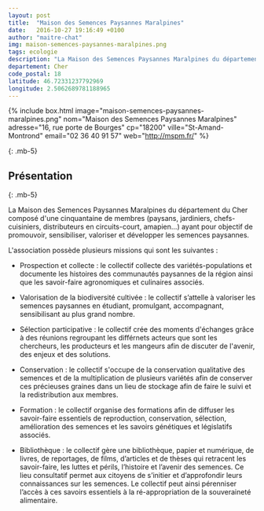 ```yaml
---
layout: post
title:  "Maison des Semences Paysannes Maralpines"
date:   2016-10-27 19:16:49 +0100
author: "maitre-chat"
img: maison-semences-paysannes-maralpines.png
tags: ecologie
description: "La Maison des Semences Paysannes Maralpines du département du Cher composé d'une cinquantaine de membres (paysans, jardiniers, chefs-cuisiniers, distributeurs en circuits-court, amapien...) ayant pour objectif de promouvoir, sensibiliser, valoriser et développer les semences paysannes. "
departement: Cher
code_postal: 18
latitude: 46.72331237792969
longitude: 2.5062689781188965
---
```


{% include box.html image="maison-semences-paysannes-maralpines.png" nom="Maison des Semences Paysannes Maralpines" adresse="16, rue porte de Bourges" cp="18200" ville="St-Amand-Montrond" email="02 36 40 91 57" web="http://mspm.fr/" %}

{: .mb-5}

## Présentation

{: .mb-5}

La Maison des Semences Paysannes Maralpines du département du Cher composé d'une cinquantaine de membres (paysans, jardiniers, chefs-cuisiniers, distributeurs en circuits-court, amapien...) ayant pour objectif de promouvoir, sensibiliser, valoriser et développer les semences paysannes. 

L'association possède plusieurs missions qui sont les suivantes : 
- Prospection et collecte : le collectif collecte des variétés-populations et documente les histoires des communautés paysannes de la région ainsi que les savoir-faire agronomiques et culinaires associés.

- Valorisation de la biodiversité cultivée : le collectif s’attelle à valoriser les semences paysannes en étudiant, promulgant, accompagnant, sensibilisant au plus grand nombre.

- Sélection participative : le collectif crée des moments d'échanges grâce à des réunions regroupant les différnets acteurs que sont les chercheurs, les producteurs et les mangeurs afin de discuter de l'avenir, des enjeux et des solutions.

- Conservation : le collectif s'occupe de la conservation qualitative des semences et de la multiplication de plusieurs variétés afin de conserver ces précieuses graines dans un lieu de stockage afin de faire le suivi et la redistribution aux membres.

- Formation : le collectif organise des formations afin de diffuser les savoir-faire essentiels de reproduction, conservation, sélection, amélioration des semences et les savoirs génétiques et législatifs associés. 

- Bibliothèque : le collectif gère une bibliothèque, papier et numérique, de livres, de reportages, de films, d’articles et de thèses qui retracent les savoir-faire, les luttes et périls, l’histoire et l’avenir des semences. Ce lieu consultatif permet aux citoyens de s’initier et d’approfondir leurs connaissances sur les semences. Le collectif peut ainsi pérenniser l’accès à ces savoirs essentiels à la ré-appropriation de la souveraineté alimentaire.